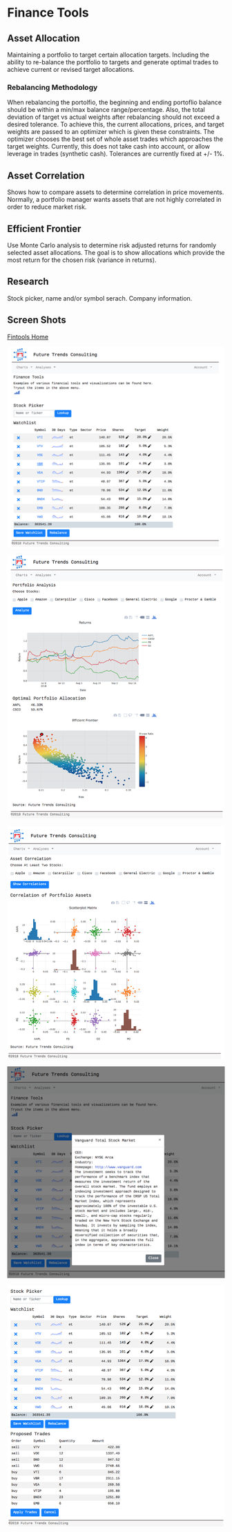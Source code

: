 # Finance Tools
## Asset Allocation
Maintaining a portfolio to target certain allocation targets. Including the ability to re-balance the portfolio to targets and generate optimal trades to achieve current or revised target allocations.
### Rebalancing Methodology
When rebalancing the portolfio, the beginning and ending portoflio balance should be within a min/max balance range/percentage. Also, the total deviation of target vs actual weights after rebalancing should not exceed a desired tolerance. To achieve this, the current allocations, prices, and target weights are passed to an optimizer which is given these constraints. The optimizer chooses the best set of whole asset trades which approaches the target weights. Currently, this does not take cash into account, or allow leverage in trades (synthetic cash). Tolerances are currently fixed at +/- 1%.
## Asset Correlation
Shows how to compare assets to determine correlation in price movements. Normally, a portfolio manager wants assets that are not highly correlated in order to reduce market risk.
## Efficient Frontier
Use Monte Carlo analysis to determine risk adjusted returns for randomly selected asset allocations. The goal is to show allocations which provide the most return for the chosen risk (variance in returns).
## Research
Stock picker, name and/or symbol serach. Company information.
## Screen Shots
[Fintools Home](https://futurtrends-fintools.herokuapp.com/)

![Home Page](https://raw.githubusercontent.com/oshea00/fintools/master/static/images/home.png)

![Efficient Frontier](https://raw.githubusercontent.com/oshea00/fintools/master/static/images/efficient.png)

![Asset Correlation](https://raw.githubusercontent.com/oshea00/fintools/master/static/images/corr.png)

![Research](https://raw.githubusercontent.com/oshea00/fintools/master/static/images/research.png)

![Rebalancing](https://raw.githubusercontent.com/oshea00/fintools/master/static/images/rebalance.png)

